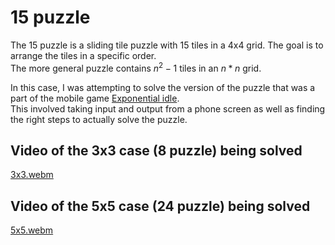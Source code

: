 # 15 puzzle

The 15 puzzle is a sliding tile puzzle with 15 tiles in a 4x4 grid. The goal is to arrange the tiles in a specific order.\
The more general puzzle contains $n^2 - 1$ tiles in an $n*n$ grid.

In this case, I was attempting to solve the version of the puzzle that was a part of the mobile game [Exponential idle](https://conicgames.github.io/exponentialidle/index.html).\
This involved taking input and output from a phone screen as well as finding the right steps to actually solve the puzzle.

## Video of the 3x3 case (8 puzzle) being solved
[3x3.webm](https://github.com/user-attachments/assets/001dc30e-569b-4cb4-8e84-e0aff35b7902)

## Video of the 5x5 case (24 puzzle) being solved
[5x5.webm](https://github.com/user-attachments/assets/9d8f2db4-f506-45fb-9657-ee8ed3115c05)
